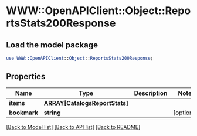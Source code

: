 # WWW::OpenAPIClient::Object::ReportsStats200Response

## Load the model package
```perl
use WWW::OpenAPIClient::Object::ReportsStats200Response;
```

## Properties
Name | Type | Description | Notes
------------ | ------------- | ------------- | -------------
**items** | [**ARRAY[CatalogsReportStats]**](CatalogsReportStats.md) |  | 
**bookmark** | **string** |  | [optional] 

[[Back to Model list]](../README.md#documentation-for-models) [[Back to API list]](../README.md#documentation-for-api-endpoints) [[Back to README]](../README.md)


